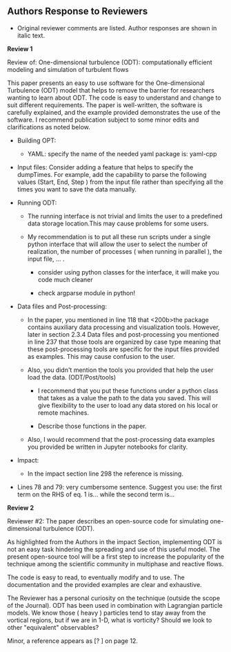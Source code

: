 ## Authors Response to Reviewers
* Original reviewer comments are listed. Author responses are shown in italic text.

**Review 1**

Review of: One-dimensional turbulence (ODT): computationally efficient
modeling and simulation of turbulent flows

This paper presents an easy to use software for the One-dimensional
Turbulence (ODT) model that helps to remove the barrier for researchers
wanting to learn about ODT. The code is easy to understand and change to
suit different requirements. The paper is well-written, the software is
carefully explained, and the example provided demonstrates the use of
the software. I recommend publication subject to some minor edits and
clarifications as noted below.

-   Building OPT:

    -   YAML: specify the name of the needed yaml package is: yaml-cpp

-   Input files: Consider adding a feature that helps to specify the
    dumpTimes. For example, add the capability to parse the following
    values (Start, End, Step ) from the input file rather than
    specifying all the times you want to save the data manually.

-   Running ODT:

    -   The running interface is not trivial and limits the user to a
        predefined data storage location.This may cause problems for
        some users.

    -   My recommendation is to put all these run scripts under a single
        python interface that will allow the user to select the number
        of realization, the number of processes ( when running in
        parallel ), the input file, \... .

        -   consider using python classes for the interface, it will
            make you code much cleaner

        -   check argparse module in python!

-   Data files and Post-processing:

    -   In the paper, you mentioned in line 118 that \<200b\>the package
        contains auxiliary data processing and visualization tools.
        However, later in section 2.3.4 Data files and post-processing
        you mentioned in line 237 that those tools are organized by case
        type meaning that these post-processing tools are specific for
        the input files provided as examples. This may cause confusion
        to the user.

    -   Also, you didn't mention the tools you provided that help the
        user load the data. (ODT/Post/tools)

        -   I recommend that you put these functions under a python
            class that takes as a value the path to the data you saved.
            This will give flexibility to the user to load any data
            stored on his local or remote machines.

        -   Describe those functions in the paper.

    -   Also, I would recommend that the post-processing data examples
        you provided be written in Jupyter notebooks for clarity.

-   Impact:

    -   In the impact section line 298 the reference is missing.

-   Lines 78 and 79: very cumbersome sentence. Suggest you use: the
    first term on the RHS of eq. 1 is\... while the second term is\...

**Review 2**

Reviewer \#2: The paper describes an open-source code for simulating
one-dimensional turbulence (ODT).

As highlighted from the Authors in the impact Section, implementing ODT
is not an easy task hindering the spreading and use of this useful
model. The present open-source tool will be a first step to increase the
popularity of the technique among the scientific community in multiphase
and reactive flows.

The code is easy to read, to eventually modify and to use. The
documentation and the provided examples are clear and exhaustive.

The Reviewer has a personal curiosity on the technique (outside the
scope of the Journal). ODT has been used in combination with Lagrangian
particle models. We know those ( heavy ) particles tend to stay away
from the vortical regions, but if we are in 1-D, what is vorticity?
Should we look to other \"equivalent\" observables?

Minor, a reference appears as \[? \] on page 12.
